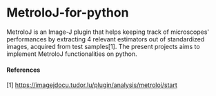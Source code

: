 # MetroloJ-for-python
MetroloJ is an Image-J plugin that helps keeping track of microscopes' performances by extracting 4 relevant estimators out of standardized images, acquired from test samples[1].
The present projects aims to implement MetroloJ functionalities on python. 

#### References
[1] https://imagejdocu.tudor.lu/plugin/analysis/metroloj/start
